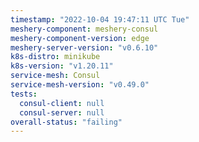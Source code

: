 ```yaml
---
timestamp: "2022-10-04 19:47:11 UTC Tue"
meshery-component: meshery-consul
meshery-component-version: edge
meshery-server-version: "v0.6.10"
k8s-distro: minikube
k8s-version: "v1.20.11"
service-mesh: Consul
service-mesh-version: "v0.49.0"
tests:
  consul-client: null
  consul-server: null
overall-status: "failing"
---
```

